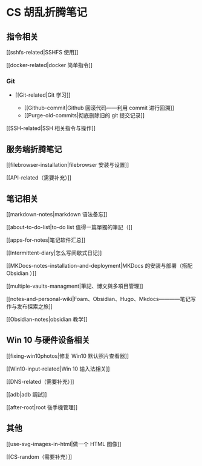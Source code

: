 # CS 胡乱折腾笔记

## 指令相关
[[sshfs-related|SSHFS 使用]]

[[docker-related|docker 简单指令]]

### Git
- [[Git-related|Git 学习]]

    - [[Github-commit|Github 回滚代码——利用 commit 进行回溯]]
    - [[Purge-old-commits|彻底删除旧的 git 提交记录]]

[[SSH-related|SSH 相关指令与操作]]

## 服务端折腾笔记

[[filebrowser-installation|filebrowser 安装与设置]]

[[API-related（需要补充）]]

## 笔记相关

[[markdown-notes|markdown 语法备忘]]

[[about-to-do-list|to-do list 值得一篇單獨的筆記（]]

[[apps-for-notes|笔记软件汇总]]

[[Intermittent-diary|怎么写间歇式日记]]

[[MKDocs-notes-installation-and-deployment|MKDocs 的安装与部署（搭配 Obsidian ）]]

[[multiple-vaults-managment|筆記、博文與多項目管理]]

[[notes-and-personal-wiki|Foam、Obsidian、Hugo、Mkdocs————笔记写作与发布探索之旅]]

[[Obsidian-notes|obsidian 教学]]

## Win 10 与硬件设备相关

[[fixing-win10photos|修复 Win10 默认照片查看器]]

[[Win10-input-related|Win 10 输入法相关]]

[[DNS-related（需要补充）]]

[[adb|adb 調試]]

[[after-root|root 後手機管理]]

## 其他

[[use-svg-images-in-html|做一个 HTML 图像]]

[[CS-random（需要补充）]]